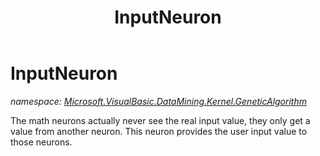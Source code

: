 ﻿---
title: InputNeuron
---

# InputNeuron
_namespace: [Microsoft.VisualBasic.DataMining.Kernel.GeneticAlgorithm](N-Microsoft.VisualBasic.DataMining.Kernel.GeneticAlgorithm.html)_

The math neurons actually never see the real input value, they only get a value
 from another neuron. This neuron provides the user input value to those neurons.




